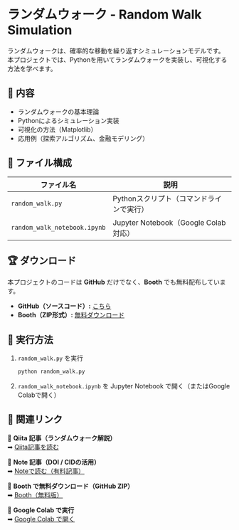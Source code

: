 # ランダムウォーク - Random Walk Simulation

ランダムウォークは、確率的な移動を繰り返すシミュレーションモデルです。  
本プロジェクトでは、Pythonを用いてランダムウォークを実装し、可視化する方法を学べます。

## 📌 内容
- ランダムウォークの基本理論
- Pythonによるシミュレーション実装
- 可視化の方法（Matplotlib）
- 応用例（探索アルゴリズム、金融モデリング）

## 📂 ファイル構成
| ファイル名 | 説明 |
|------------|--------------------------------------------|
| `random_walk.py` | Pythonスクリプト（コマンドラインで実行） |
| `random_walk_notebook.ipynb` | Jupyter Notebook（Google Colab対応） |

## 🏆 ダウンロード
本プロジェクトのコードは **GitHub** だけでなく、**Booth** でも無料配布しています。

- **GitHub（ソースコード）:** [こちら](https://github.com/Ry02024/Complex-System/tree/main/random_walk)
- **Booth（ZIP形式）:** [無料ダウンロード](https://complex-dynamics.booth.pm/items/6457102)

## 🔧 実行方法
1. `random_walk.py` を実行
    ```sh
    python random_walk.py
    ```
2. `random_walk_notebook.ipynb` を Jupyter Notebook で開く（またはGoogle Colabで開く）

## 📌 関連リンク

📌 **Qiita 記事（ランダムウォーク解説）**  
➡ [Qiita記事を読む](https://qiita.com/your_qiita_link)

📌 **Note 記事（DOI / CIDの活用）**  
➡ [Noteで読む（有料記事）](https://note.com/)

📌 **Booth で無料ダウンロード（GitHub ZIP）**  
➡ [Booth（無料版）](https://complex-dynamics.booth.pm/items/6457102)

📌 **Google Colab で実行**  
➡ [Google Colab で開く](https://colab.research.google.com/github/Ry02024/Complex-System/blob/main/random_walk/random_walk.ipynb)
